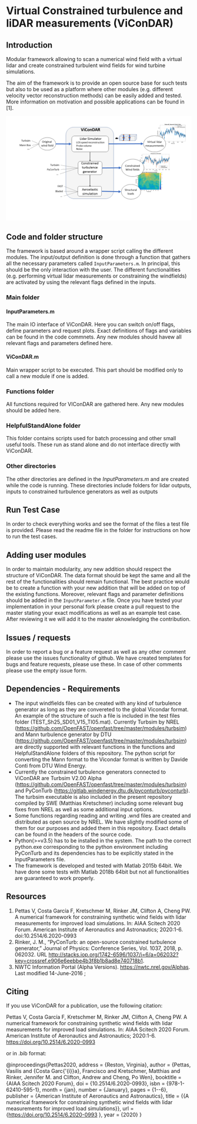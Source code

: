 # Virtual Constrained turbulence and liDAR measurements (ViConDAR)

## Introduction

Modular framework allowing to scan a numerical wind field with a virtual lidar and create constrained turbulent wind fields for wind turbine simulations. 

The aim of the framework is to provide an open source base for such tests but also to be used as a platform where other modules (e.g. different velocity vector reconstruction methods) can be easily added and tested. More information on motivation and possible applications can be found in [1].

![flowchart](Pictures_repo/vicondar_overview.png)

## Code and folder structure

The framework is based around a wrapper script calling the different modules. The input/output definition is done through a function that gathers all the necessary parameters called `InputParameters.m`. In principal, this should be the only interaction with the user. The different functionalities (e.g. performing virtual lidar measurements or constraining the windfields) are activated by using the relevant flags defined in the inputs.  

### Main folder

#### InputParameters.m
The main IO interface of ViConDAR. Here you can switch on/off flags, define parameters and request plots. Exact definitions of flags and variables can be found in the code commnets. Any new modules should havew all relevant flags and parameters defined here. 

#### ViConDAR.m
Main wrapper script to be executed. This part should be modified only to call a new module if one is added.

### Functions folder
All functions required for VIConDAR are gathered here. Any new modules should be added here.

### HelpfulStandAlone folder
This folder contains scripts used for batch processing and other small useful tools. These run as stand alone and do not interface directly with ViConDAR.

### Other directories
The other directories are defined in the *InputParameters.m* and are created while the code is running. These directories include folders for lidar outputs, inputs to constrained turbulence generators as well as outputs

## Run Test Case

In order to check everything works and see the format of the files a test file is provided. Please read the readme file in the folder for instructions on how to run the test cases.
 
## Adding user modules

In order to maintain modularity, any new addition should respect the structure of ViConDAR. The data format should be kept the same and all the rest of the functionalities should remain functional. The best practice would be to create a function with your new addition that will be added on top of the existing functions. Moreover, relevant flags and parameter definitions should be added in the `InputParameter.m` file. Once you have tested your implementation in your personal fork please create a pull request to the master stating your exact modifications as well as an example test case. After reviewing it we will add it to the master aknowledging the contribution. 

## Issues / requests

In order to report a bug or a feature request as well as any other comment please use the issues functionality of github. We have created templates for bugs and feature requests, please use these. In case of other comments please use the empty issue form. 

## Dependencies - Requirements
- The input windfields files can be created with any kind of turbulence generator as long as they are convereted to the global Vicondar format. An example of the structure of such a file is included in the test files folder (TEST_Sh25_SD01_V15_TI05.mat). Currently Turbsim by NREL (https://github.com/OpenFAST/openfast/tree/master/modules/turbsim) and Mann turbulence generator by DTU (https://github.com/OpenFAST/openfast/tree/master/modules/turbsim) are directly supported with relevant functions in the functions and HelpfulStandAlone folders of this repository. The python script for converting the Mann format to the Vicondar format is written by Davide Conti from DTU Wind Energy.
- Currently the constrained turbulence generators connected to ViConDAR are Turbsim V2.00 Alpha (https://github.com/OpenFAST/openfast/tree/master/modules/turbsim) and PyConTurb (https://gitlab.windenergy.dtu.dk/pyconturb/pyconturb). The turbsim executable is also included in the present repository compiled by SWE (Matthias Kretschmer) including some relevant bug fixes from NREL as well as some additional input options.
- Some functions regarding reading and writing .wnd files are created and distributed as open source by NREL. We have slightly modified some of them for our purposes and added them in this repository. Exact details can be found in the headers of the source code. 
- Python(>=v3.5) has to be installed in the system. The path to the correct python.exe corresponding to the python environment including PyConTurb and its dependencies has to be explicitly stated in the InputParameters file.  
- The framework is developed and tested with Matlab 2015b 64bit. We have done some tests with Matlab 2018b 64bit but not all functionalities are guaranteed to work properly.

## Resources
1. Pettas V, Costa García F, Kretschmer M, Rinker JM, Clifton A, Cheng PW. A numerical framework for constraining synthetic wind fields with lidar measurements for improved load simulations. In: AIAA Scitech 2020 Forum. American Institute of Aeronautics and Astronautics; 2020:1-6. doi:10.2514/6.2020-0993
2. Rinker, J. M., “PyConTurb: an open-source constrained turbulence generator,” Journal of Physics: Conference Series, Vol.
1037, 2018, p. 062032. URL http://stacks.iop.org/1742-6596/1037/i=6/a=062032?key=crossref.e906e6eebbe4b3f8b1b8ad8e740718b1.
3. NWTC Information Portal (Alpha Versions).  https://nwtc.nrel.gov/Alphas. Last modified 14-June-2016 ;

## Citing
If you use ViConDAR for a publication, use the following citation:

Pettas V, Costa García F, Kretschmer M, Rinker JM, Clifton A, Cheng PW. A numerical framework for constraining synthetic wind fields with lidar measurements for improved load simulations. In: AIAA Scitech 2020 Forum. American Institute of Aeronautics and Astronautics; 2020:1-6. https://doi.org/10.2514/6.2020-0993

or in .bib format: 

@inproceedings{Pettas2020,
address = {Reston, Virginia},
author = {Pettas, Vasilis and {Costa Garc{\'{i}}a}, Francisco and Kretschmer, Matthias and Rinker, Jennifer M. and Clifton, Andrew and Cheng, Po Wen},
booktitle = {AIAA Scitech 2020 Forum},
doi = {10.2514/6.2020-0993},
isbn = {978-1-62410-595-1},
month = {jan},
number = {January},
pages = {1--6},
publisher = {American Institute of Aeronautics and Astronautics},
title = {{A numerical framework for constraining synthetic wind fields with lidar measurements for improved load simulations}},
url = {https://doi.org/10.2514/6.2020-0993 },
year = {2020}
}
